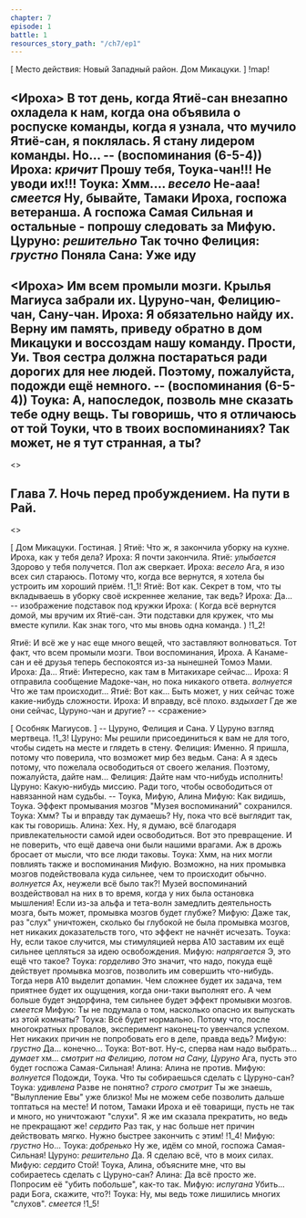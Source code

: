 ```yaml
---
chapter: 7
episode: 1
battle: 1
resources_story_path: "/ch7/ep1"
---
```

[ Место действия: Новый Западный район. Дом Микацуки. ]
!map!

<Ироха>
В тот день, когда Ятиё-сан внезапно охладела к нам, когда она объявила о роспуске команды, когда я узнала, что мучило Ятиё-сан, я поклялась.
Я стану лидером команды.
Но...
-- (воспоминания (6-5-4))
Ироха: *кричит* Прошу тебя, Тоука-чан!!! Не уводи их!!!
Тоука: Хмм.... *весело* Не-ааа! *смеется* Ну, бывайте, Тамаки Ироха, госпожа ветеранша. А госпожа Самая Сильная и остальные - попрошу следовать за Мифую.
Цуруно: *решительно* Так точно
Фелиция: *грустно* Поняла
Сана: Уже иду
--
<Ироха>
Им всем промыли мозги. Крылья Магиуса забрали их. Цуруно-чан, Фелицию-чан, Сану-чан.
Ироха: Я обязательно найду их. Верну им память, приведу обратно в дом Микацуки и воссоздам нашу команду. Прости, Уи. Твоя сестра должна постараться ради дорогих для нее людей. Поэтому, пожалуйста, подожди ещё немного.
-- (воспоминания (6-5-4))
Тоука: А, напоследок, позволь мне сказать тебе одну вещь. Ты говоришь, что я отличаюсь от той Тоуки, что в твоих воспоминаниях? Так может, не я тут странная, а ты?
--
<>
<h2> Глава 7. Ночь перед пробуждением. На пути в Рай. </h2>
<>

[ Дом Микацуки. Гостиная. ]
Ятиё: Что ж, я закончила уборку на кухне. Ироха, как у тебя дела?
Ироха: Я почти закончила.
Ятиё: *улыбается* Здорово у тебя получется. Пол аж сверкает.
Ироха: *весело* Ага, я изо всех сил стараюсь. Потому что, когда все вернутся, я хотела бы устроить им хороший приём.
!1_1!
Ятиё: Вот как. Секрет в том, что ты вкладываешь в уборку своё искреннее желание, так ведь?
Ироха: Да...
-- изображение подставок под кружки
Ироха: ( Когда всё вернутся домой, мы вручим их Ятиё-сан. Эти подставки для кружек, что мы вместе купили. Как знак того, что мы вновь одна команда. )
!1_2!

Ятиё: И всё же у нас еще много вещей, что заставляют волноваться. Тот факт, что всем промыли мозги. Твои воспоминания, Ироха. А Канаме-сан и её друзья теперь беспокоятся из-за нынешней Томоэ Мами.
Ироха: Да...
Ятиё: Интересно, как там в Митакихаре сейчас...
Ироха: Я отправила сообщение Мадоке-чан, но пока никакого ответа. *волнуется* Что же там происходит...
Ятиё: Вот как... Быть может, у них сейчас тоже какие-нибудь сложности.
Ироха: И вправду, всё плохо. *вздыхает* Где же они сейчас, Цуруно-чан и другие?
-- <сражение>

[ Особняк Магиусов. ]
-- Цуруно, Фелиция и Сана. У Цуруно взгляд мертвеца.
!1_3!
Цуруно: Мы решили присоединиться к вам не для того, чтобы сидеть на месте и глядеть в стену.
Фелиция: Именно. Я пришла, потому что поверила, что возможет мир без ведьм.
Сана: А я здесь потому, что пожелала освободиться от своего желания. Поэтому, пожалуйста, дайте нам...
Фелиция: Дайте нам что-нибудь исполнить!
Цуруно: Какую-нибудь миссию. Ради того, чтобы освободиться от навязанной нам судьбы.
-- Тоука, Мифую, Алина
Мифую: Как видишь, Тоука. Эффект промывания мозгов "Музея воспоминаний" сохранился.
Тоука: Хмм? Ты и вправду так думаешь? Ну, пока что всё выглядит так, как ты говоришь.
Алина: Хех. Ну, я думаю, всё благодаря привлекательности самой идеи освободиться. Вот это превращение. И не поверить, что ещё давеча они были нашими врагами. Аж в дрожь бросает от мысли, что все люди таковы.
Тоука: Хмм, на них могли повлиять также и воспоминания Мифую. Возможно, на них промывка мозгов подействовала куда сильнее, чем то происходит обычно. *волнуется* Ах, неужели всё было так?! Музей воспоминаний воздействовал на них в то время, когда у них была остановка мышления! Если из-за альфа и тета-волн замедлить деятельность мозга, быть может, промывка мозгов будет глубже?
Мифую: Даже так, раз "слух" уничтожен, сколько бы глубокой не была промывка мозгов, нет никаких доказательств того, что эффект не начнёт исчезать.
Тоука: Ну, если такое случится, мы стимуляцией нерва А10 заставим их ещё сильнее цепляться за идею освобождения.
Мифую: *напрягается* Э, это ещё что такое?
Тоука: *горделиво* Это значит, что надо, покуда ещё действует промывка мозгов, позволить им совершить что-нибудь. Тогда нерв А10 выделит допамин. Чем сложнее будет их задача, тем приятнее будет их ощущения, когда они-таки выполнят его. А чем больше будет эндорфина, тем сильнее будет эффект промывки мозгов. *смеется*
Мифую: Ты не подумала о том, насколько опасно их выпускать из этой комнаты?
Тоука: Всё будет нормально. Потому что, после многократных провалов, эксперимент наконец-то увенчался успехом. Нет никаких причин не попробовать его в деле, правда ведь?
Мифую: *грустно* Да... конечно...
Тоука: Вот-вот. Ну-с, сперва нам надо выбрать... *думает* хм... *смотрит на Фелицию, потом на Сану, Цуруно* Ага, пусть это будет госпожа Самая-Сильная!
Алина: Алина не против.
Мифую: *волнуется* Подожди, Тоука. Что ты собираешься сделать с Цуруно-сан?
Тоука: *удивлена* Разве не понятно? *строго смотрит*  Ты же знаешь, "Вылупление Евы" уже близко! Мы не можем себе позволить дальше топтаться на месте! И потом, Тамаки Ироха и её товарищи, пусть не так и много, но уничтожают "слухи". Я же им сказала прекратить, но ведь не прекращают же! *сердито* Раз так, у нас больше нет причин действовать мягко. Нужно быстрее закончить с этим!
!1_4!
Мифую: *грустно* Но...
Тоука: *добренько* Ну же, идём со мной, госпожа Самая-Сильная!
Цуруно: *решительно* Да. Я сделаю всё, что в моих силах.
Мифую: *сердито* Стой! Тоука, Алина, объясните мне, что вы собираетесь сделать с Цуруно-сан?
Алина: Да всё просто же. Попросим её "убить побольше", как-то так.
Мифую: *испугана* Убить... ради Бога, скажите, что?!
Тоука: Ну, мы ведь тоже лишились многих "слухов". *смеется*
!1_5!
